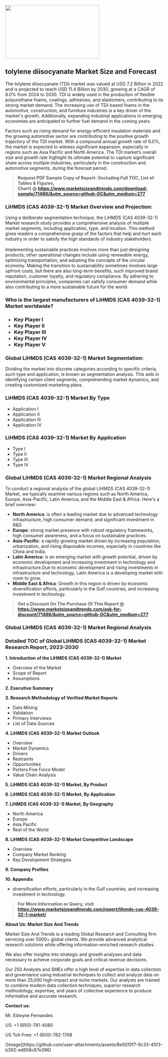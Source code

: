 <p><img class="alignnone size-medium wp-image-20088" src="https://ffe5etoiles.com/wp-content/uploads/2024/12/MST1-300x171.png" alt="" width="300" height="171" /></p><h2>tolylene diisocyanate Market Size and Forecast</h2><p>The tolylene diisocyanate (TDI) market was valued at USD 7.2 Billion in 2022 and is projected to reach USD 11.4 Billion by 2030, growing at a CAGR of 6.0% from 2024 to 2030. TDI is widely used in the production of flexible polyurethane foams, coatings, adhesives, and elastomers, contributing to its strong market demand. The increasing use of TDI-based foams in the automotive, construction, and furniture industries is a key driver of the market's growth. Additionally, expanding industrial applications in emerging economies are anticipated to further fuel demand in the coming years.</p><p>Factors such as rising demand for energy-efficient insulation materials and the growing automotive sector are contributing to the positive growth trajectory of the TDI market. With a compound annual growth rate of 6.0%, the market is expected to witness significant expansion, especially in regions such as Asia Pacific and North America. The TDI market’s overall size and growth rate highlight its ultimate potential to capture significant share across multiple industries, particularly in the construction and automotive segments, during the forecast period.</p></p><blockquote id="" class=""><strong>Request PDF Sample Copy of Report: (Including Full TOC, List of Tables &amp; Figures, Chart)&nbsp;@&nbsp;<strong><a href="https://www.marketsizeandtrends.com/download-sample/71486/&utm_source=github-GC&utm_medium=277" target="_blank">https://www.marketsizeandtrends.com/download-sample/71486/&utm_source=github-GC&utm_medium=277</a></strong></strong></blockquote><h3 id="" class="">LiHMDS (CAS 4039-32-1) Market&nbsp;Overview and Projection:</h3><p id="" class="">Using a deliberate segmentation technique, the LiHMDS (CAS 4039-32-1) Market research study provides a comprehensive analysis of multiple market segments, including application, type, and location. This method gives readers a comprehensive grasp of the factors that help and hurt each industry in order to satisfy the high standards of industry stakeholders. <br /> <br />Implementing sustainable practices involves more than just designing products; other operational changes include using renewable energy, optimizing transportation, and adopting the concepts of the circular economy. Making the transition to sustainability sometimes involves large upfront costs, but there are also long-term benefits, such improved brand reputation, customer loyalty, and regulatory compliance. By adhering to environmental principles, companies can satisfy consumer demand while also contributing to a more sustainable future for the world.</p><h3 id="" class="">Who is the largest manufacturers of&nbsp;LiHMDS (CAS 4039-32-1) Market worldwide?</h3><h3 class=""><p><ul><li>Key Player I </li><li> Key Player II </li><li> Key Player III </li><li> Key Player IV </li><li> Key Player V</li></ul></p></h3><h3 id="" class="">Global&nbsp;LiHMDS (CAS 4039-32-1) Market Segmentation:</h3><p id="" class="">Dividing the market into discrete categories according to specific criteria, such type and application, is known as segmentation analysis. This aids in identifying certain client segments, comprehending market dynamics, and creating customized marketing plans.</p><h3 id="" class="">LiHMDS (CAS 4039-32-1) Market&nbsp;By Type</h3><p><p><ul><li>Application I </li><li> Application II </li><li> Application III </li><li> Application IV</p></li></ul></p></p><h3 id="" class="">LiHMDS (CAS 4039-32-1) Market&nbsp;By Application</h3><p class=""><p><ul><li>Type I </li><li> Type II </li><li> Type III </li><li> Type IV</li></ul></p></p><h3 id="" class="">Global LiHMDS (CAS 4039-32-1) Market Regional Analysis</h3><p id="" class="">To conduct a regional analysis of the global LiHMDS (CAS 4039-32-1) Market, we typically examine various regions such as North America, Europe, Asia-Pacific, Latin America, and the Middle East &amp; Africa. Here's a brief overview:</p><ul><li><strong>North America</strong>: is often a leading market due to advanced technology infrastructure, high consumer demand, and significant investment in R&amp;D.</li><li><strong>Europe</strong>: strong market presence with robust regulatory frameworks, high consumer awareness, and a focus on sustainable practices.</li><li><strong>Asia-Pacific</strong>: a rapidly growing market driven by increasing population, urbanization, and rising disposable incomes, especially in countries like China and India.</li><li><strong>Latin America</strong>: is an emerging market with growth potential, driven by economic development and increasing investment in technology and infrastructure.Due to economic development and rising investments in infrastructure and technology, Latin America is a developing market with room to grow.</li><li><strong>Middle East &amp; Africa</strong>: Growth in this region is driven by economic diversification efforts, particularly in the Gulf countries, and increasing investment in technology.</li></ul><blockquote id="" class=""><strong>Get a Discount On The Purchase Of This Report @ <strong><a href="https://www.marketsizeandtrends.com/ask-for-discount/71486/&utm_source=github-GC&utm_medium=277" target="_blank">https://www.marketsizeandtrends.com/ask-for-discount/71486/&utm_source=github-GC&utm_medium=277</a></strong></strong></blockquote><h3 id="" class="">Global LiHMDS (CAS 4039-32-1) Market Regional Analysis</h3><h3 id="" class="">Detailed TOC of Global LiHMDS (CAS 4039-32-1) Market Research Report, 2023-2030</h3><p id="" class=""><strong>1. Introduction of the LiHMDS (CAS 4039-32-1) Market</strong></p><ul><li>Overview of the Market</li><li>Scope of Report</li><li>Assumptions</li></ul><p id="" class=""><strong>2. Executive Summary</strong></p><p id="" class=""><strong>3. Research Methodology of Verified Market Reports</strong></p><ul><li>Data Mining</li><li>Validation</li><li>Primary Interviews</li><li>List of Data Sources</li></ul><p id="" class=""><strong>4. LiHMDS (CAS 4039-32-1) Market Outlook</strong></p><ul><li>Overview</li><li>Market Dynamics</li><li>Drivers</li><li>Restraints</li><li>Opportunities</li><li>Porters Five Force Model</li><li>Value Chain Analysis</li></ul><p id="" class=""><strong>5. LiHMDS (CAS 4039-32-1) Market, By Product</strong></p><p id="" class=""><strong>6. LiHMDS (CAS 4039-32-1) Market, By Application</strong></p><p id="" class=""><strong>7. LiHMDS (CAS 4039-32-1) Market, By Geography</strong></p><ul><li>North America</li><li>Europe</li><li>Asia Pacific</li><li>Rest of the World</li></ul><p id="" class=""><strong>8. LiHMDS (CAS 4039-32-1) Market Competitive Landscape</strong></p><ul><li>Overview</li><li>Company Market Ranking</li><li>Key Development Strategies</li></ul><p id="" class=""><strong>9. Company Profiles</strong></p><p id="" class=""><strong>10. Appendix</strong></p><ul><li>diversification efforts, particularly in the Gulf countries, and increasing investment in technology.</li></ul><blockquote id="" class=""><strong>For More Information or Query, visit <strong><strong><a href="https://www.marketsizeandtrends.com/report/lihmds-cas-4039-32-1-market/" target="_blank">https://www.marketsizeandtrends.com/report/lihmds-cas-4039-32-1-market/</a></strong></strong></strong></blockquote><p id="" class=""><strong>About Us: Market Size And Trends</strong></p><p id="" class="">Market Size And Trends is a leading Global Research and Consulting firm servicing over 5000+ global clients. We provide advanced analytical research solutions while offering information-enriched research studies.</p><p id="" class="">We also offer insights into strategic and growth analyses and data necessary to achieve corporate goals and critical revenue decisions.</p><p id="" class="">Our 250 Analysts and SMEs offer a high level of expertise in data collection and governance using industrial techniques to collect and analyze data on more than 25,000 high-impact and niche markets. Our analysts are trained to combine modern data collection techniques, superior research methodology, expertise, and years of collective experience to produce informative and accurate research.</p><p id="" class=""><strong>Contact us:</strong></p><p id="" class="">Mr. Edwyne Fernandes</p><p id="" class="">US: +1 (650)-781-4080</p><p id="" class="">US Toll-Free: +1 (800)-782-1768</p>
![image](https://github.com/user-attachments/assets/8e92f0f7-9c33-45f3-b392-ed858c67e396)
